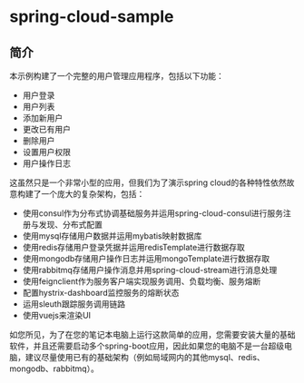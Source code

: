 # spring-cloud-sample
## 简介
本示例构建了一个完整的用户管理应用程序，包括以下功能：
* 用户登录
* 用户列表
* 添加新用户
* 更改已有用户
* 删除用户
* 设置用户权限
* 用户操作日志

这虽然只是一个非常小型的应用，但我们为了演示spring cloud的各种特性依然故意构建了一个庞大的复杂架构，包括：
* 使用consul作为分布式协调基础服务并运用spring-cloud-consul进行服务注册与发现、分布式配置
* 使用mysql存储用户数据并运用mybatis映射数据库
* 使用redis存储用户登录凭据并运用redisTemplate进行数据存取
* 使用mongodb存储用户操作日志并运用mongoTemplate进行数据存取
* 使用rabbitmq存储用户操作消息并用spring-cloud-stream进行消息处理
* 使用feignclient作为服务客户端实现服务调用、负载均衡、服务熔断
* 配置hystrix-dashboard监控服务的熔断状态
* 运用sleuth跟踪服务调用链路
* 使用vuejs来渲染UI

如您所见，为了在您的笔记本电脑上运行这款简单的应用，您需要安装大量的基础软件，并且还需要启动多个spring-boot应用，因此如果您的电脑不是一台超级电脑，建议尽量使用已有的基础架构（例如局域网内的其他mysql、redis、mongodb、rabbitmq）。
